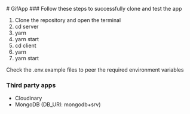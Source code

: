 # GifApp
### Follow these steps to successfully clone and test the app
1. Clone the repository and open the terminal
2. cd server
3. yarn
4. yarn start
5. cd client
6. yarn
7. yarn start

Check the .env.example files to peer the required environment variables

### Third party apps
- Cloudinary
- MongoDB (DB_URI: mongodb+srv)